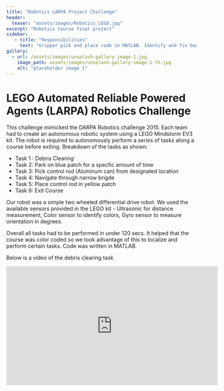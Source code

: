 ```yaml
---
title: "Robotics LARPA Project Challenge"
header:
  teaser: "assets/images/Robotics_LEGO.jpg"
excerpt: "Robotics Course final project"
sidebar:
   - title: "Responsibilities"
     text: "Gripper pick and place code in MATLAB. Identify and fix bugs in code " 
gallery:
  - url: /assets/images/unsplash-gallery-image-1.jpg
    image_path: assets/images/unsplash-gallery-image-1-th.jpg
    alt: "placeholder image 1"
---
```


<html>
<body>

<h1>LEGO Automated Reliable Powered Agents (LARPA) Robotics Challenge</h1>
<p>
This challenge mimicked the DARPA Robotics challenge 2015. Each team had to create an autonomous robotic system using a LEGO Mindstorm EV3 kit. The robot is required to autonomously perform a series of tasks along a course before exiting. Breakdown of the tasks as shown: 

<ul>
  <li>Task 1 : Debris Clearing</li>
  <li>Task 2: Park on blue patch for a specfic amount of time</li>
  <li>Task 3: Pick control rod (Aluminum can) from designated location </li>
  <li> Task 4: Navigate through narrow brigde </li>
  <li> Task 5: Place control rod in yellow patch</li>
  <li>Task 6: Exit Course </li>
</ul>  
Our robot was a simple two wheeled differential drive robot. We used the available sensors provided in the LEGO kit - Ultrasonic for distance measurement, Color sensor to identify colors, Gyro sensor to measure orientation in degrees. 

Overall all tasks had to be performed in under 120 secs. It helped that the course was color coded so we took advantage of this to localize and perform certain tasks. Code was written in MATLAB. 

Below is a video of the debris clearing task 
<iframe width="560" height="315" src="https://www.youtube.com/embed/qQem7EBzldo" frameborder="0" allow="accelerometer; autoplay; clipboard-write; encrypted-media; gyroscope; picture-in-picture" allowfullscreen></iframe>

</p>

</body>
</html>










